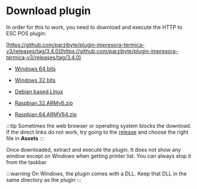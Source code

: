 # Download plugin

In order for this to work, you need to
download and execute the HTTP to ESC POS plugin:


[https://github.com/parzibyte/plugin-impresora-termica-v3/releases/tag/3.4.0](https://github.com/parzibyte/plugin-impresora-termica-v3/releases/tag/3.4.0)

- [Windows 64 bits](https://github.com/parzibyte/plugin-impresora-termica-v3/releases/download/3.4.0/Windows.64.zip)

- [Windows 32 bits](https://github.com/parzibyte/plugin-impresora-termica-v3/releases/download/3.4.0/Windows.64.zip)

- [Debian based Linux](https://github.com/parzibyte/plugin-impresora-termica-v3/releases/download/3.4.0/Windows.64.zip)
- [Raspbian.32.ARMv6.zip](https://github.com/parzibyte/plugin-impresora-termica-v3/releases/download/3.4.0/Windows.64.zip)
- [Raspbian.64.ARMV64.zip](https://github.com/parzibyte/plugin-impresora-termica-v3/releases/download/3.4.0/Windows.64.zip)


:::tip
Sometimes the web browser or operating system blocks the download. If the direct
links do not work, try going to the [release](https://github.com/parzibyte/plugin-impresora-termica-v3/releases/tag/3.4.0) and choose the right file in **Assets**
:::

Once downloaded, extract and execute the plugin. It does not show any window except on Windows when getting
printer list.
You can always stop it from the taskbar

:::warning
On Windows, the plugin comes with a DLL. Keep that DLL in the same directory as the plugin
:::